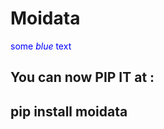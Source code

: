 # Moidata

<span style="color:blue">some *blue* text</span>

##  You can now PIP IT at :
## pip install moidata
